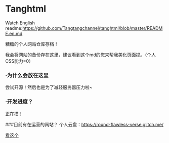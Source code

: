 # Tanghtml

Watch English readme:https://github.com/Tangtangchannel/tanghtml/blob/master/README.en.md


糖糖的个人网站仓库存档！

我会将网站的备份存在这里，建议看到这个md的您来帮我美化页面捏。（个人CSS能力=0）

### ·为什么会放在这里
尝试开源！然后也是为了减轻服务器压力啦~

### ·开发进度？

正在摸！

###目前有在运营的网站？
个人云盘：https://round-flawless-verse.glitch.me/

<a href="html/index.html">看这个</a>
